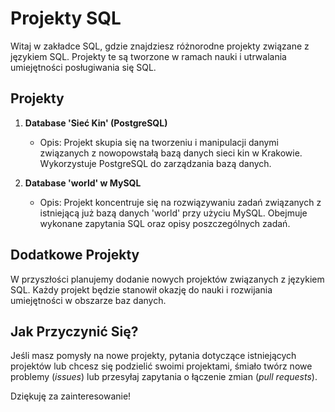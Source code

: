 # Projekty SQL

Witaj w zakładce SQL, gdzie znajdziesz różnorodne projekty związane z językiem SQL. Projekty te są tworzone w ramach nauki i utrwalania umiejętności posługiwania się SQL.

## Projekty

1. **Database 'Sieć Kin' (PostgreSQL)**
   - Opis: Projekt skupia się na tworzeniu i manipulacji danymi związanych z nowopowstałą bazą danych sieci kin w Krakowie. Wykorzystuje PostgreSQL do zarządzania bazą danych.

2. **Database 'world' w MySQL**
   - Opis: Projekt koncentruje się na rozwiązywaniu zadań związanych z istniejącą już bazą danych 'world' przy użyciu MySQL. Obejmuje wykonane zapytania SQL oraz opisy poszczególnych zadań.

## Dodatkowe Projekty

W przyszłości planujemy dodanie nowych projektów związanych z językiem SQL. Każdy projekt będzie stanowił okazję do nauki i rozwijania umiejętności w obszarze baz danych.

## Jak Przyczynić Się?

Jeśli masz pomysły na nowe projekty, pytania dotyczące istniejących projektów lub chcesz się podzielić swoimi projektami, śmiało twórz nowe problemy (*issues*) lub przesyłaj zapytania o łączenie zmian (*pull requests*).

Dziękuję za zainteresowanie!
